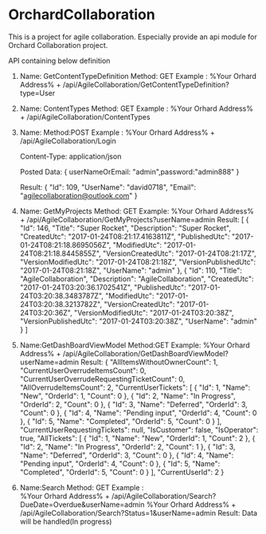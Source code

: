 # OrchardCollaboration
This is a project for agile collaboration.
Especially provide an api module for Orchard Collaboration project.

API containing below definition
1. Name: GetContentTypeDefinition
   Method: GET
   Example : %Your Orhard Address% + /api/AgileCollaboration/GetContentTypeDefinition?type=User
2. Name: ContentTypes
   Method: GET
   Example : %Your Orhard Address% + /api/AgileCollaboration/ContentTypes
3. Name:
   Method:POST
   Example :  %Your Orhard Address% + /api/AgileCollaboration/Login 
   
   Content-Type: application/json

   Posted Data:
   { userNameOrEmail: "admin",password:"admin888" }

   Result:
   {
     "Id": 109,
     "UserName": "david0718",
     "Email": "agilecollaboration@outlook.com"
   }
4. Name: GetMyProjects
   Method: GET
   Example:  %Your Orhard Address% + /api/AgileCollaboration/GetMyProjects?userName=admin
   Result:
   [
  {
    "Id": 146,
    "Title": "Super Rocket",
    "Description": "Super Rocket",
    "CreatedUtc": "2017-01-24T08:21:17.4163811Z",
    "PublishedUtc": "2017-01-24T08:21:18.8695056Z",
    "ModifiedUtc": "2017-01-24T08:21:18.8445855Z",
    "VersionCreatedUtc": "2017-01-24T08:21:17Z",
    "VersionModifiedUtc": "2017-01-24T08:21:18Z",
    "VersionPublishedUtc": "2017-01-24T08:21:18Z",
    "UserName": "admin"
  },
  {
    "Id": 110,
    "Title": "AgileCollaboration",
    "Description": "AgileCollaboration",
    "CreatedUtc": "2017-01-24T03:20:36.1702541Z",
    "PublishedUtc": "2017-01-24T03:20:38.3483787Z",
    "ModifiedUtc": "2017-01-24T03:20:38.3213782Z",
    "VersionCreatedUtc": "2017-01-24T03:20:36Z",
    "VersionModifiedUtc": "2017-01-24T03:20:38Z",
    "VersionPublishedUtc": "2017-01-24T03:20:38Z",
    "UserName": "admin"
  }
]
5.  Name:GetDashBoardViewModel
    Method:GET
    Example:  %Your Orhard Address% + /api/AgileCollaboration/GetDashBoardViewModel?userName=admin
    Result:
    {
  "AllItemsWithoutOwnerCount": 1,
  "CurrentUserOverrudeItemsCount": 0,
  "CurrentUserOverrudeRequestingTicketCount": 0,
  "AllOverrudeItemsCount": 2,
  "CurrentUserTickets": [
    {
      "Id": 1,
      "Name": "New",
      "OrderId": 1,
      "Count": 0
    },
    {
      "Id": 2,
      "Name": "In Progress",
      "OrderId": 2,
      "Count": 0
    },
    {
      "Id": 3,
      "Name": "Deferred",
      "OrderId": 3,
      "Count": 0
    },
    {
      "Id": 4,
      "Name": "Pending input",
      "OrderId": 4,
      "Count": 0
    },
    {
      "Id": 5,
      "Name": "Completed",
      "OrderId": 5,
      "Count": 0
    }
  ],
  "CurrentUserRequestingTickets": null,
  "IsCustomer": false,
  "IsOperator": true,
  "AllTickets": [
    {
      "Id": 1,
      "Name": "New",
      "OrderId": 1,
      "Count": 2
    },
    {
      "Id": 2,
      "Name": "In Progress",
      "OrderId": 2,
      "Count": 1
    },
    {
      "Id": 3,
      "Name": "Deferred",
      "OrderId": 3,
      "Count": 0
    },
    {
      "Id": 4,
      "Name": "Pending input",
      "OrderId": 4,
      "Count": 0
    },
    {
      "Id": 5,
      "Name": "Completed",
      "OrderId": 5,
      "Count": 0
    }
  ],
  "CurrentUserId": 2
}
6. Name:Search
   Method: GET
   Example :        
    %Your Orhard Address% + /api/AgileCollaboration/Search?DueDate=Overdue&userName=admin
    %Your Orhard Address% + /api/AgileCollaboration/Search?Status=1&userName=admin
   Result:
   Data will be handled(In progress)
   
